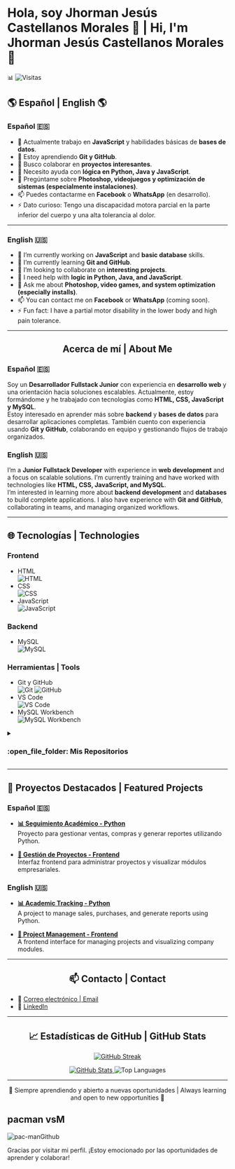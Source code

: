 # Hola, soy Jhorman Jesús Castellanos Morales 👋 | Hi, I'm Jhorman Jesús Castellanos Morales 👋

📊 ![Visitas](https://komarev.com/ghpvc/?username=Jhormancastella&style=flat)

## 🌎 Español | English 🌎

### Español 🇪🇸

- 🔭 Actualmente trabajo en **JavaScript** y habilidades básicas de **bases de datos**.
- 🌱 Estoy aprendiendo **Git y GitHub**.
- 👯 Busco colaborar en **proyectos interesantes**.
- 🤔 Necesito ayuda con **lógica en Python, Java y JavaScript**.
- 💬 Pregúntame sobre **Photoshop, videojuegos y optimización de sistemas (especialmente instalaciones)**.
- 📫 Puedes contactarme en **Facebook** o **WhatsApp** (en desarrollo).
- ⚡ Dato curioso: Tengo una discapacidad motora parcial en la parte inferior del cuerpo y una alta tolerancia al dolor.

---

### English 🇺🇸

- 🔭 I’m currently working on **JavaScript** and **basic database** skills.
- 🌱 I’m currently learning **Git and GitHub**.
- 👯 I’m looking to collaborate on **interesting projects**.
- 🤔 I need help with **logic in Python, Java, and JavaScript**.
- 💬 Ask me about **Photoshop, video games, and system optimization (especially installs)**.
- 📫 You can contact me on **Facebook** or **WhatsApp** (coming soon).
- ⚡ Fun fact: I have a partial motor disability in the lower body and high pain tolerance.

---

<div align="center">
  <h2>Acerca de mí | About Me</h2>
</div>

### Español 🇪🇸

Soy un **Desarrollador Fullstack Junior** con experiencia en **desarrollo web** y una orientación hacia soluciones escalables. Actualmente, estoy formándome y he trabajado con tecnologías como **HTML, CSS, JavaScript y MySQL**.  
Estoy interesado en aprender más sobre **backend** y **bases de datos** para desarrollar aplicaciones completas. También cuento con experiencia usando **Git y GitHub**, colaborando en equipo y gestionando flujos de trabajo organizados.

### English 🇺🇸

I’m a **Junior Fullstack Developer** with experience in **web development** and a focus on scalable solutions. I’m currently training and have worked with technologies like **HTML, CSS, JavaScript, and MySQL**.  
I’m interested in learning more about **backend development** and **databases** to build complete applications. I also have experience with **Git and GitHub**, collaborating in teams, and managing organized workflows.

---

## 🌐 Tecnologías | Technologies

### Frontend

- HTML  
  ![HTML](https://img.shields.io/badge/HTML-5-FF5733?logo=html5)
- CSS  
  ![CSS](https://img.shields.io/badge/CSS-3-2965F1?logo=css3)
- JavaScript  
  ![JavaScript](https://img.shields.io/badge/JavaScript-ES6-F7DF1E?logo=javascript)

### Backend

- MySQL  
  ![MySQL](https://img.shields.io/badge/MySQL-8.0-4479A1?logo=mysql)

### Herramientas | Tools

- Git y GitHub  
  ![Git](https://img.shields.io/badge/Git-F05032?logo=git&logoColor=white)
  ![GitHub](https://img.shields.io/badge/GitHub-181717?logo=github&logoColor=white)
- VS Code  
  ![VS Code](https://img.shields.io/badge/VS%20Code-007ACC?logo=visualstudiocode&logoColor=white)
- MySQL Workbench  
  ![MySQL Workbench](https://img.shields.io/badge/MySQL%20Workbench-4479A1?logo=mysql&logoColor=white)

	
<details>
  <summary>
    <h3> :open_file_folder: Mis Repositorios </h3>
  </summary>

  ----

  <div>
    <p align="center">
      <a href="https://github.com/Jhormancastella/CalsadosTibu-pendiente-">
        <img src="https://github-readme-stats.vercel.app/api/pin/?username=Jhormancastella&repo=CalsadosTibu-pendiente-&theme=tokyonight" alt="Proyecto de sistema para gestión de calzados en Tibú" />
      </a>
      <a href="https://github.com/Jhormancastella/TrabajoPython_-jhormanjesuscastellanosmorales">
        <img src="https://github-readme-stats.vercel.app/api/pin/?username=Jhormancastella&repo=TrabajoPython_-jhormanjesuscastellanosmorales&theme=tokyonight" alt="Ejercicios prácticos y proyectos en Python" />
      </a>
      <a href="https://github.com/Jhormancastella/-Proyecto_Git_castellanos-jhorman-perez-jeisson">
        <img src="https://github-readme-stats.vercel.app/api/pin/?username=Jhormancastella&repo=-Proyecto_Git_castellanos-jhorman-perez-jeisson&theme=tokyonight" alt="Proyecto colaborativo en Git para aprendizaje de control de versiones" />
      </a>
      <a href="https://github.com/Jhormancastella/viaja-por-Colombia">
        <img src="https://github-readme-stats.vercel.app/api/pin/?username=Jhormancastella&repo=viaja-por-Colombia&theme=tokyonight" alt="Página web sobre turismo en Colombia" />
      </a>
    </p>
  </div>
</details>

---

## 🚀 Proyectos Destacados | Featured Projects

### Español 🇪🇸

- **[📊 Seguimiento Académico - Python](https://github.com/Jhormancastella/TrabajoPython_-jhormanjesuscastellanosmorales)**  
  Proyecto para gestionar ventas, compras y generar reportes utilizando Python.

- **[🔧 Gestión de Proyectos - Frontend](https://github.com/Jhormancastella/PROYECTO-FILTRO_GARCIADIEGO_OMA-AJHONATAN)**  
  Interfaz frontend para administrar proyectos y visualizar módulos empresariales.

### English 🇺🇸

- **[📊 Academic Tracking - Python](https://github.com/Jhormancastella/TrabajoPython_-jhormanjesuscastellanosmorales)**  
  A project to manage sales, purchases, and generate reports using Python.

- **[🔧 Project Management - Frontend](https://github.com/Jhormancastella/PROYECTO-FILTRO_GARCIADIEGO_OMA-AJHONATAN)**  
  A frontend interface for managing projects and visualizing company modules.

---

<div align="center">
  <h2>📫 Contacto | Contact</h2>
</div>

- 📧 [Correo electrónico | Email](mailto:jesusjhorman123@gmail.com)  
- 💬 [LinkedIn](https://www.linkedin.com/in/jhorman-jesus-castellanos-morales-245b97261/)  

---

<div align="center">
  <h2>📈 Estadísticas de GitHub | GitHub Stats</h2>
</div>

<p align="center">
  <a href="https://git.io/streak-stats">
    <img src="https://streak-stats.demolab.com?user=Jhormancastella&theme=dark&hide_border=true&locale=es&exclude_days=Tue" alt="GitHub Streak" />
  </a>
</p>

<p align="center">
  <a href="https://github.com/anuraghazra/github-readme-stats">
    <img src="https://github-readme-stats.vercel.app/api?username=Jhormancastella&show_icons=true&locale=es&theme=tokyonight" alt="GitHub Stats" />
  </a>
  <img src="https://github-readme-stats.vercel.app/api/top-langs/?username=Jhormancastella&layout=compact&theme=tokyonight" alt="Top Languages" />
</p>

---

<div align="center">
  <p>🌱 Siempre aprendiendo y abierto a nuevas oportunidades | Always learning and open to new opportunities 🌱</p>
</div>

## pacman vsM
![pac-manGithub](https://github.com/user-attachments/assets/94cba98b-42ff-4499-875e-30e8f29e8a3a)

Gracias por visitar mi perfil. ¡Estoy emocionado por las oportunidades de aprender y colaborar!
</p>
